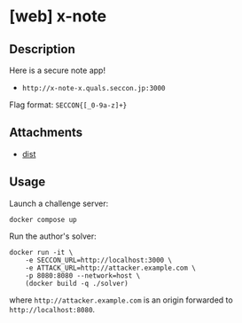 # [web] x-note

## Description

Here is a secure note app!

- `http://x-note-x.quals.seccon.jp:3000`

Flag format: `SECCON{[_0-9a-z]+}`

## Attachments

- [dist](files/dist)

## Usage

Launch a challenge server:

```
docker compose up
```

Run the author's solver:

```
docker run -it \
    -e SECCON_URL=http://localhost:3000 \
    -e ATTACK_URL=http://attacker.example.com \
    -p 8080:8080 --network=host \
    (docker build -q ./solver)
```

where `http://attacker.example.com` is an origin forwarded to `http://localhost:8080`.
